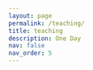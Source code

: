 ```yaml
---
layout: page
permalink: /teaching/
title: teaching
description: One Day
nav: false
nav_order: 5
---
```

